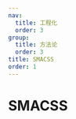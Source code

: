 ```yaml
---
nav:
  title: 工程化
  order: 3
group:
  title: 方法论
  order: 3
title: SMACSS
order: 1
---
```


# SMACSS
